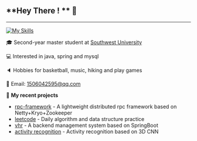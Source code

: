 ## **Hey  There ! ** 👋

------

[![My Skills](https://skillicons.dev/icons?i=java,spring,mysql,redis,linux,python&theme=dark)](https://skillicons.dev)

🎓 Second-year master student at [Southwest University](https://www.swu.edu.cn/)

💻 Interested in java, spring and mysql

🔈 Hobbies for basketball, music, hiking and play games

📧 Email: 1506042595@qq.com

🌱 **My recent projects**

- [rpc-framework](https://github.com/wyn404/rpc-framework) - A lightweight distributed rpc framework based on Netty+Kryo+Zookeeper
- [leetcode]() - Daily algorithm and data structure practice
- [vhr](https://github.com/wyn404/vhr) - A backend management system based on SpringBoot
- [activity recognition]() - Activity recognition based on 3D CNN
